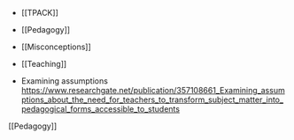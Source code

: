 - [[TPACK]]
- [[Pedagogy]]
- [[Misconceptions]]
- [[Teaching]]

- Examining assumptions https://www.researchgate.net/publication/357108661_Examining_assumptions_about_the_need_for_teachers_to_transform_subject_matter_into_pedagogical_forms_accessible_to_students

[[Pedagogy]]
